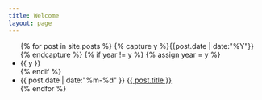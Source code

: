 ```yaml
---
title: Welcome
layout: page
---
```


<ul class="listing">
{% for post in site.posts %}
  {% capture y %}{{post.date | date:"%Y"}}{% endcapture %}
  {% if year != y %}
    {% assign year = y %}
    <li class="listing-seperator"><span class="listing-logo"></span>{{ y }}</li>
  {% endif %}
  <li class="listing-item">
    <time datetime="{{ post.date | date:"%m-%d" }}">{{ post.date | date:"%m-%d" }}</time>
    <a href="{{ site.url }}{{ post.url }}" title="{{ post.logo }}" class="listing-item-a">{{ post.title }}</a>
  </li>
{% endfor %}
</ul>

